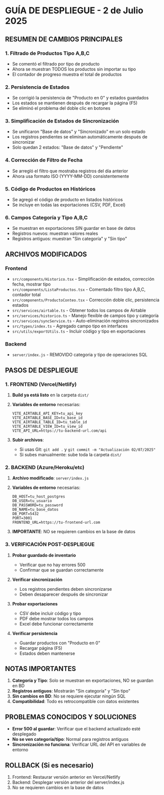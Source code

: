 # GUÍA DE DESPLIEGUE - 2 de Julio 2025

## RESUMEN DE CAMBIOS PRINCIPALES

### 1. **Filtrado de Productos Tipo A,B,C**
   - Se comentó el filtrado por tipo de producto
   - Ahora se muestran TODOS los productos sin importar su tipo
   - El contador de progreso muestra el total de productos

### 2. **Persistencia de Estados**
   - Se corrigió la persistencia de "Producto en 0" y estados guardados
   - Los estados se mantienen después de recargar la página (F5)
   - Se eliminó el problema del doble clic en botones

### 3. **Simplificación de Estados de Sincronización**
   - Se unificaron "Base de datos" y "Sincronizado" en un solo estado
   - Los registros pendientes se eliminan automáticamente después de sincronizar
   - Solo quedan 2 estados: "Base de datos" y "Pendiente"

### 4. **Corrección de Filtro de Fecha**
   - Se arregló el filtro que mostraba registros del día anterior
   - Ahora usa formato ISO (YYYY-MM-DD) consistentemente

### 5. **Código de Productos en Históricos**
   - Se agregó el código de producto en listados históricos
   - Se incluye en todas las exportaciones (CSV, PDF, Excel)

### 6. **Campos Categoría y Tipo A,B,C**
   - Se muestran en exportaciones SIN guardar en base de datos
   - Registros nuevos: muestran valores reales
   - Registros antiguos: muestran "Sin categoría" y "Sin tipo"

## ARCHIVOS MODIFICADOS

### Frontend
- `src/components/Historico.tsx` - Simplificación de estados, corrección fecha, mostrar tipo
- `src/components/ListaProductos.tsx` - Comentado filtro tipo A,B,C, contador total
- `src/components/ProductoConteo.tsx` - Corrección doble clic, persistencia estados
- `src/services/airtable.ts` - Obtener todos los campos de Airtable
- `src/services/historico.ts` - Manejo flexible de campos tipo y categoría
- `src/services/syncService.ts` - Auto-eliminación registros sincronizados
- `src/types/index.ts` - Agregado campo tipo en interfaces
- `src/utils/exportUtils.ts` - Incluir código y tipo en exportaciones

### Backend
- `server/index.js` - REMOVIDO categoria y tipo de operaciones SQL

## PASOS DE DESPLIEGUE

### 1. FRONTEND (Vercel/Netlify)

1. **Build ya está listo** en la carpeta `dist/`

2. **Variables de entorno** necesarias:
   ```
   VITE_AIRTABLE_API_KEY=tu_api_key
   VITE_AIRTABLE_BASE_ID=tu_base_id
   VITE_AIRTABLE_TABLE_ID=tu_table_id
   VITE_AIRTABLE_VIEW_ID=tu_view_id
   VITE_API_URL=https://tu-backend-url.com/api
   ```

3. **Subir archivos**:
   - Si usas Git: `git add .` y `git commit -m "Actualización 02/07/2025"`
   - Si subes manualmente: sube toda la carpeta `dist/`

### 2. BACKEND (Azure/Heroku/etc)

1. **Archivo modificado**: `server/index.js`

2. **Variables de entorno** necesarias:
   ```
   DB_HOST=tu_host_postgres
   DB_USER=tu_usuario
   DB_PASSWORD=tu_password
   DB_NAME=tu_base_datos
   DB_PORT=5432
   PORT=3001
   FRONTEND_URL=https://tu-frontend-url.com
   ```

3. **IMPORTANTE**: NO se requieren cambios en la base de datos

### 3. VERIFICACIÓN POST-DESPLIEGUE

1. **Probar guardado de inventario**
   - Verificar que no hay errores 500
   - Confirmar que se guardan correctamente

2. **Verificar sincronización**
   - Los registros pendientes deben sincronizarse
   - Deben desaparecer después de sincronizar

3. **Probar exportaciones**
   - CSV debe incluir código y tipo
   - PDF debe mostrar todos los campos
   - Excel debe funcionar correctamente

4. **Verificar persistencia**
   - Guardar productos con "Producto en 0"
   - Recargar página (F5)
   - Estados deben mantenerse

## NOTAS IMPORTANTES

1. **Categoría y Tipo**: Solo se muestran en exportaciones, NO se guardan en BD
2. **Registros antiguos**: Mostrarán "Sin categoría" y "Sin tipo"
3. **Sin cambios en BD**: No se requiere ejecutar ningún SQL
4. **Compatibilidad**: Todo es retrocompatible con datos existentes

## PROBLEMAS CONOCIDOS Y SOLUCIONES

- **Error 500 al guardar**: Verificar que el backend actualizado esté desplegado
- **No se ven categoría/tipo**: Normal para registros antiguos
- **Sincronización no funciona**: Verificar URL del API en variables de entorno

## ROLLBACK (Si es necesario)

1. Frontend: Restaurar versión anterior en Vercel/Netlify
2. Backend: Desplegar versión anterior del server/index.js
3. No se requieren cambios en la base de datos